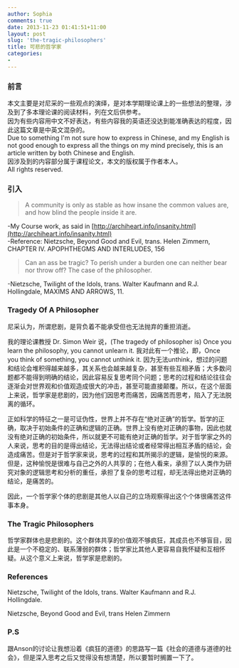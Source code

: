 ```yaml
---
author: Sophia
comments: true
date: 2013-11-23 01:41:51+11:00
layout: post
slug: 'the-tragic-philosophers'
title: 可悲的哲学家
categories:
-
---
```

### 前言 ###
本文主要是对尼采的一些观点的演绎，是对本学期理论课上的一些想法的整理，涉及到了多本理论课的阅读材料，列在文后供参考。  
因为有些内容用中文不好表达，有些内容我的英语还没达到能准确表达的程度，因此这篇文章是中英文混杂的。  
Due to something I'm not sure how to express in Chinese, and my English is not good enough to express all the things on my mind precisely, this is an article written by both Chinese and English.  
因涉及到的内容部分属于课程论文，本文的版权属于作者本人。  
All rights reserved.

### 引入 ###
>A community is only as stable as how insane the common values are, and how blind the people inside it are.

-My Course work, as said in [http://archiheart.info/insanity.html](http://archiheart.info/insanity.html)  
-Reference: Nietzsche, Beyond Good and Evil, trans. Helen Zimmern, CHAPTER IV. APOPHTHEGMS AND INTERLUDES, 156

>Can an ass be tragic? To perish under a burden one can neither bear nor throw off? The case of the philosopher.

-Nietzsche, Twilight of the Idols, trans. Walter Kaufmann and R.J. Hollingdale, MAXIMS AND ARROWS, 11.

### Tragedy Of A Philosopher ###

尼采认为，所谓悲剧，是背负着不能承受但也无法抛弃的重担消逝。

我的理论课教授 Dr. Simon Weir 说，(The tragedy of philosopher is) Once you learn the philosophy, you cannot unlearn it. 我对此有一个推论，即，Once you think of something, you cannot unthink it. 因为无法unthink，想过的问题和结论会堆积得越来越多，其关系也会越来越复杂，甚至有些互相矛盾；大多数问题都不能得到明确的结论，因此容易反复思考同个问题；思考的过程和结论往往会逐渐会对世界观和价值观造成很大的冲击，甚至可能直接颠覆。所以，在这个层面上来说，哲学家是悲剧的，因为他们因思考而痛苦，因痛苦而思考，陷入了无法脱离的循环。

正如科学的特征之一是可证伪性，世界上并不存在“绝对正确”的哲学。哲学的正确，取决于初始条件的正确和逻辑的正确。世界上没有绝对正确的事物，因此也就没有绝对正确的初始条件，所以就更不可能有绝对正确的哲学。对于哲学家之外的人来说，思考的目的是得出结论，无法得出结论或者经常得出相互矛盾的结论，会造成痛苦。但是对于哲学家来说，思考的过程和其所揭示的逻辑，是愉悦的来源。但是，这种愉悦是很难与自己之外的人共享的；在他人看来，承担了以人类作为研究对象的逻辑思考和分析的重任，承担了复杂的思考过程，却无法得出绝对正确的结论，是痛苦的。

因此，一个哲学家个体的悲剧是其他人以自己的立场观察得出这个个体很痛苦这件事本身。

### The Tragic Philosophers ###
哲学家群体也是悲剧的。这个群体共享的价值观不够疯狂，其成员也不够盲目，因此是一个不稳定的、联系薄弱的群体；哲学家比其他人更容易自我怀疑和互相怀疑。从这个意义上来说，哲学家是悲剧的。

### References ###

Nietzsche, Twilight of the Idols, trans. Walter Kaufmann and R.J. Hollingdale.

Nietzsche, Beyond Good and Evil, trans Helen Zimmern


### P.S ###
 跟Anson的讨论让我想沿着《疯狂的道德》的思路写一篇《社会的道德与道德的社会》，但是深入思考之后又觉得没有想清楚，所以要暂时搁置一下了。